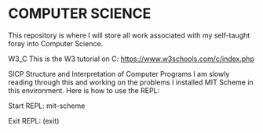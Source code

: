 # COMPUTER SCIENCE

This repository is where I will store all work associated with my self-taught
foray into Computer Science.

W3_C
This is the W3 tutorial on C:
https://www.w3schools.com/c/index.php

SICP
Structure and Interpretation of Computer Programs
I am slowly reading through this and working on the problems
I installed MIT Scheme in this environment.  Here is how to use the REPL:

Start REPL:
mit-scheme

Exit REPL:
(exit)
